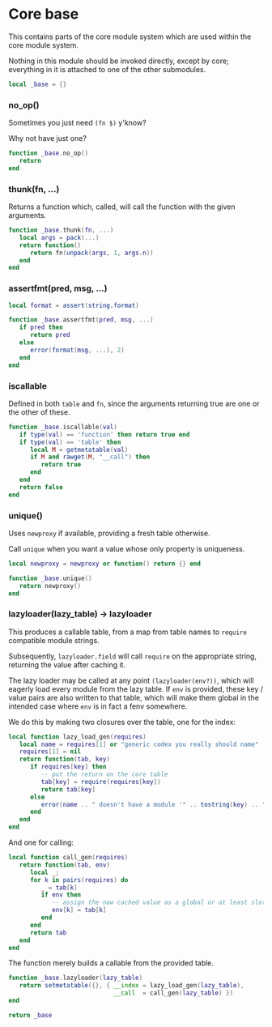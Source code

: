 # Core base


This contains parts of the core module system which are used within the core
module system\.

Nothing in this module should be invoked directly, except by core; everything
in it is attached to one of the other submodules\.

```lua
local _base = {}
```


### no\_op\(\)

Sometimes you just need `(fn $)` y'know?

Why not have just one?

```lua
function _base.no_op()
   return
end
```


### thunk\(fn, \.\.\.\)

Returns a function which, called, will call the function with the given
arguments\.

```lua
function _base.thunk(fn, ...)
   local args = pack(...)
   return function()
      return fn(unpack(args, 1, args.n))
   end
end
```


### assertfmt\(pred, msg, \.\.\.\)

```lua
local format = assert(string.format)

function _base.assertfmt(pred, msg, ...)
   if pred then
      return pred
   else
      error(format(msg, ...), 2)
   end
end
```


### iscallable

Defined in both `table` and `fn`, since the arguments returning true are one
or the other of these\.

```lua
function _base.iscallable(val)
   if type(val) == 'function' then return true end
   if type(val) == 'table' then
      local M = getmetatable(val)
      if M and rawget(M, "__call") then
         return true
      end
   end
   return false
end
```


### unique\(\)

Uses `newproxy` if available, providing a fresh table otherwise\.

Call `unique` when you want a value whose only property is uniqueness\.

```lua
local newproxy = newproxy or function() return {} end
```

```lua
function _base.unique()
   return newproxy()
end
```


### lazyloader\(lazy\_table\) \-> lazyloader

  This produces a callable table, from a map from table names to `require`
compatible module strings\.

Subsequently, `lazyloader.field` will call `require` on the appropriate string,
returning the value after caching it\.

The lazy loader may be called at any point `(lazyloader(env?))`, which will
eagerly load every module from the lazy table\.  If `env` is provided, these
key / value pairs are also written to that table, which will make them global
in the intended case where `env` is in fact a fenv somewhere\.

We do this by making two closures over the table, one for the index:

```lua
local function lazy_load_gen(requires)
   local name = requires[1] or "generic codex you really should name"
   requires[1] = nil
   return function(tab, key)
      if requires[key] then
         -- put the return on the core table
         tab[key] = require(requires[key])
         return tab[key]
      else
         error(name .. " doesn't have a module '" .. tostring(key) .. "'")
      end
   end
end
```

And one for calling:

```lua
local function call_gen(requires)
   return function(tab, env)
      local _;
      for k in pairs(requires) do
         _ = tab[k]
         if env then
            -- assign the now cached value as a global or at least slot
            env[k] = tab[k]
         end
      end
      return tab
   end
end
```

The function merely builds a callable from the provided table\.

```lua
function _base.lazyloader(lazy_table)
   return setmetatable({}, { __index = lazy_load_gen(lazy_table),
                             __call  = call_gen(lazy_table) })
end
```

```lua
return _base
```
